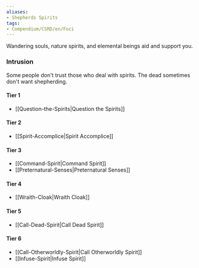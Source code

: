 ```yaml
---  
aliases:  
- Shepherds Spirits  
tags:  
- Compendium/CSRD/en/Foci  
---
```

  
Wandering souls, nature spirits, and elemental beings aid and support you.  
 ### Intrusion  
Some people don't trust those who deal with spirits. The dead sometimes don't want shepherding.
  
#### Tier 1  
* [[Question-the-Spirits|Question the Spirits]]  
#### Tier 2  
  
* [[Spirit-Accomplice|Spirit Accomplice]]  
#### Tier 3  
  
  - [[Command-Spirit|Command Spirit]]  
  - [[Preternatural-Senses|Preternatural Senses]]  
#### Tier 4  
  
* [[Wraith-Cloak|Wraith Cloak]]  
#### Tier 5  
  
* [[Call-Dead-Spirit|Call Dead Spirit]]  
#### Tier 6  
  
  - [[Call-Otherworldly-Spirit|Call Otherworldly Spirit]]  
  - [[Infuse-Spirit|Infuse Spirit]]  
